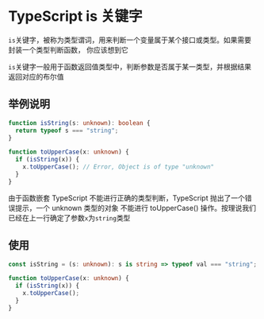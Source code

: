 # TypeScript is 关键字

`is`关键字，被称为类型谓词，用来判断一个变量属于某个接口或类型。如果需要封装一个类型判断函数，
你应该想到它

`is`关键字一般用于函数返回值类型中，判断参数是否属于某一类型，并根据结果返回对应的布尔值

## 举例说明

```typescript
function isString(s: unknown): boolean {
  return typeof s === "string";
}

function toUpperCase(x: unknown) {
  if (isString(x)) {
    x.toUpperCase(); // Error, Object is of type "unknown"
  }
}
```

由于函数嵌套 TypeScript 不能进行正确的类型判断，TypeScript 抛出了一个错误提示，一个 unknown 类型的对象
不能进行 toUpperCase() 操作。按理说我们已经在上一行确定了参数`x`为`string`类型

## 使用

```typescript
const isString = (s: unknown): s is string => typeof val === "string";

function toUpperCase(x: unknown) {
  if (isString(x)) {
    x.toUpperCase();
  }
}
```
